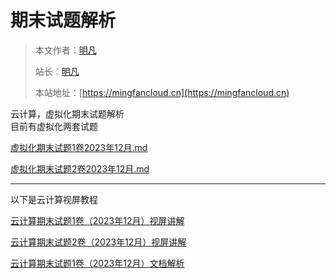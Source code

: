 # 期末试题解析

> 本文作者：[明凡]()
>
> 站长：[明凡]()
>
> 本站地址：[https://mingfancloud.cn](https://mingfancloud.cn)



云计算，虚拟化期末试题解析  
目前有虚拟化两套试题

[虚拟化期末试题1卷2023年12月.md](虚拟化期末试题1卷.md)

[虚拟化期末试题2卷2023年12月.md](虚拟化期末试题2卷.md)

--- 



以下是云计算视屏教程

[云计算期末试题1卷（2023年12月）视屏讲解](https://q1h6kdpo24v.feishu.cn/file/VfQwb6JGdohvsFxFYtocMsABnTh)

[云计算期末试题2卷（2023年12月）视屏讲解](https://q1h6kdpo24v.feishu.cn/file/DNl1b5JOroN2NnxkSRccLJ10nIc)

[云计算期末试题1卷（2023年12月）文档解析](https://www.yuque.com/mingfanbufan/hwtv9p/vw29guvmqxufmh77?singleDoc#)




